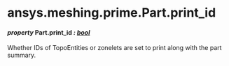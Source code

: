 <a id="ansys-meshing-prime-part-print-id"></a>

# ansys.meshing.prime.Part.print_id

<a id="ansys.meshing.prime.Part.print_id"></a>

#### *property* Part.print_id *: [bool](https://docs.python.org/3.11/library/functions.html#bool)*

Whether IDs of TopoEntities or zonelets are set to print along with the part summary.

<!-- !! processed by numpydoc !! -->
